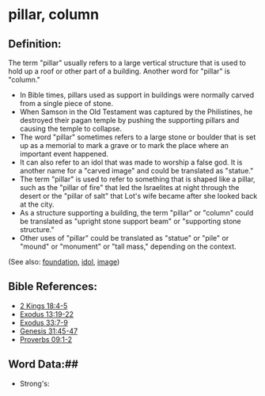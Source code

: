 # pillar, column  #

## Definition: ##

The term "pillar" usually refers to a large vertical structure that is used to hold up a roof or other part of a building. Another word for "pillar" is "column."

* In Bible times, pillars used as support in buildings were normally carved from a single piece of stone.
* When Samson in the Old Testament was captured by the Philistines, he destroyed their pagan temple by pushing the supporting pillars and causing the temple to collapse.
* The word "pillar" sometimes refers to a large stone or boulder that is set up as a memorial to mark a grave or to mark the place where an important event happened.
* It can also refer to an idol that was made to worship a false god. It is another name for a "carved image" and could be translated as "statue."
* The term "pillar" is used to refer to something that is shaped like a pillar, such as the "pillar of fire" that led the Israelites at night through the desert or the "pillar of salt" that Lot's wife became after she looked back at the city.
* As a structure supporting a building, the term "pillar" or "column" could be translated as "upright stone support beam" or "supporting stone structure."
* Other uses of "pillar" could be translated as "statue" or "pile" or "mound" or "monument" or "tall mass," depending on the context.

(See also: [foundation](../other/foundation.md), [idol](../other/idol.md), [image](../other/image.md))

## Bible References: ##

* [2 Kings 18:4-5](rc://en/tn/help/2ki/18/04)
* [Exodus 13:19-22](rc://en/tn/help/exo/13/19)
* [Exodus 33:7-9](rc://en/tn/help/exo/33/07)
* [Genesis 31:45-47](rc://en/tn/help/gen/31/45)
* [Proverbs 09:1-2](rc://en/tn/help/pro/09/01)

## Word Data:##

* Strong's: 

